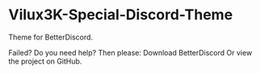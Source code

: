 # Vilux3K-Special-Discord-Theme
Theme for BetterDiscord.

Failed?
Do you need help?
Then please:
Download BetterDiscord
Or view the project on GitHub. 
